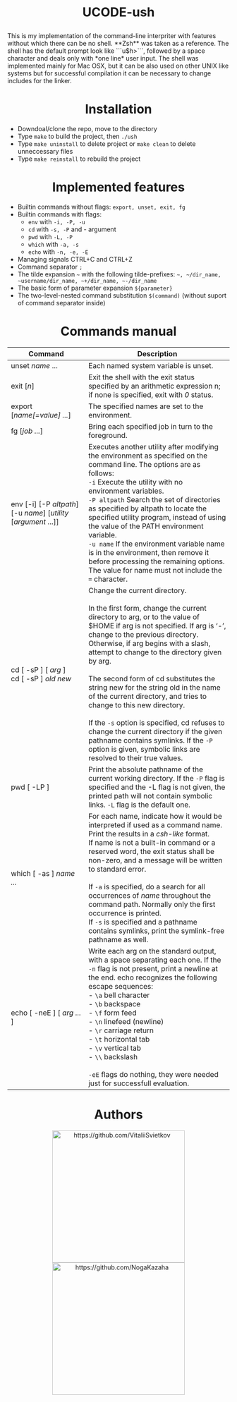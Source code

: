 # <p align=center> UCODE-ush </p>

<p> This is my implementation of the command-line interpriter with features without which there can be no shell. **Zsh** was taken as a reference. The shell has the default prompt look like ```u$h>```, followed by a space character and deals only with *one line* user input. The shell was implemented mainly for Mac OSX, but it can be also used on other UNIX like systems but for successful compilation it can be necessary to change includes for the linker.</p>

<h1 align=center> Installation </h1>

* Downdoal/clone the repo, move to the directory
* Type ```make``` to build the project, then ```./ush```
* Type ```make uninstall``` to delete project or ```make clean``` to delete unneccessary files
* Type ```make reinstall``` to rebuild the project

<h1 align=center> Implemented features </h1>

* Builtin commands without flags: ```export, unset, exit, fg```
* Builtin commands with flags:
  * ```env``` with ```-i, -P, -u```
  * ```cd``` with ```-s, -P``` and - argument
  * ```pwd``` with ```-L, -P```
  * ```which``` with ```-a, -s```
  * ```echo``` with ```-n, -e, -E``` 
* Managing signals CTRL+C and CTRL+Z
* Command separator ```;```
* The tilde expansion ```~``` with the following tilde-prefixes: ```~, ~/dir_name, ~username/dir_name, ~+/dir_name, ~-/dir_name```
* The basic form of parameter expansion ```${parameter}```
* The two-level-nested command substitution ```$(command)``` (without suport of command separator inside)

<h1 align=center> Commands manual </h1>

Command | Description
------- | -----------
unset *name* ... | Each named system variable is unset.
exit [*n*] | Exit the shell with the exit status specified by an arithmetic expression n; if none is specified, exit with *0* status.
export [*name[=value] ...*] | The specified names are set to the environment.
fg [*job ...*] | Bring each specified job in turn to the foreground.
env [-i] [-P *altpath*] [-u *name*] [*utility* [*argument* ...]] | Executes another utility after modifying the environment as specified on the command line. The options are as follows:<br> ```-i```      Execute the utility with no environment variables. <br>```-P altpath``` Search the set of directories as specified by altpath to locate the specified utility program, instead of using the value of the PATH environment variable.<br> ```-u name``` If the environment variable name is in the environment, then remove it before processing the remaining options. The value for name must not include the ```=``` character.
cd [ -sP ] [ *arg* ]<br> cd [ -sP ] *old new* | Change the current directory.<br><br> In the first form, change the current directory to arg, or to the value of $HOME if arg is not specified. If arg is ‘-’, change to the previous directory.<br> Otherwise, if arg begins with a slash, attempt to change to the directory given by arg.<br><br> The second form of cd substitutes the string new for the string old in the name of the current directory, and tries to change to this new directory.<br><br> If the ```-s``` option is specified, cd refuses to change the current directory if the given pathname contains symlinks. If the ```-P``` option is given,  symbolic links are resolved to their true values.
pwd [ -LP ] | Print the absolute pathname of the current working directory. If the ```-P``` flag is specified and the -L flag is not given, the printed path will not contain symbolic links. ```-L``` flag is the default one.
which [ -as ] *name ...* | For each name, indicate how it would be interpreted if used as a command name.<br> Print the results in a *csh-like* format.<br> If name is not a built-in command or a reserved word, the exit status shall be non-zero, and a message will be written to standard error.<br><br> If ```-a``` is specified, do a search for all occurrences of *name* throughout the command path. Normally only the first occurrence is printed.<br> If ```-s``` is specified and a pathname contains symlinks, print the symlink-free pathname as well.
echo [ -neE ] [ *arg ...* ] | Write each arg on the standard output, with a space separating each one. If the ```-n``` flag is not present, print a newline at the end. echo recognizes the following escape sequences:<br> - ```\a``` bell character<br> - ```\b``` backspace<br> - ```\f``` form feed<br> - ```\n``` linefeed (newline)<br> - ```\r``` carriage return<br> - ```\t``` horizontal tab<br> - ```\v``` vertical tab<br> - ```\\``` backslash <br><br> ```-eE``` flags do nothing, they were needed just for successfull evaluation.

<h1 align=center> Authors </h1>

<p align=center><img src="https://avatars.githubusercontent.com/u/61375757?s=460&u=0bbb6bba911c39806ee1e3de6a3b34f093279545&v=4" width="300" height="300" alt="https://github.com/VitaliiSvietkov"> <img src="https://avatars.githubusercontent.com/u/73128022?s=460&u=5b915faf9d1090631bd4afa3ac02a3eedbb40c99&v=4" width="300" height="300" alt="https://github.com/NogaKazaha"></p>
